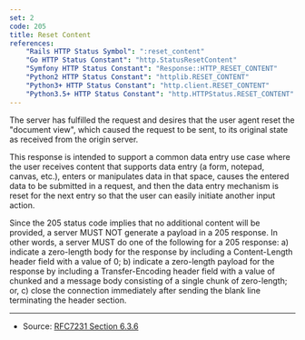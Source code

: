 ```yaml
---
set: 2
code: 205
title: Reset Content
references:
    "Rails HTTP Status Symbol": ":reset_content"
    "Go HTTP Status Constant": "http.StatusResetContent"
    "Symfony HTTP Status Constant": "Response::HTTP_RESET_CONTENT"
    "Python2 HTTP Status Constant": "httplib.RESET_CONTENT"
    "Python3+ HTTP Status Constant": "http.client.RESET_CONTENT"
    "Python3.5+ HTTP Status Constant": "http.HTTPStatus.RESET_CONTENT"
---
```


The server has fulfilled the request and desires that the user agent
reset the "document view", which caused the request to be sent, to its
original state as received from the origin server.

This response is intended to support a common data entry use case where
the user receives content that supports data entry (a form, notepad,
canvas, etc.), enters or manipulates data in that space, causes the
entered data to be submitted in a request, and then the data entry
mechanism is reset for the next entry so that the user can easily
initiate another input action.

Since the 205 status code implies that no additional content will be
provided, a server MUST NOT generate a payload in a 205 response. In
other words, a server MUST do one of the following for a 205 response:
a) indicate a zero-length body for the response by including a
Content-Length header field with a value of 0; b) indicate a zero-length
payload for the response by including a Transfer-Encoding header field
with a value of chunked and a message body consisting of a single chunk
of zero-length; or, c) close the connection immediately after sending
the blank line terminating the header section.

---

* Source: [RFC7231 Section 6.3.6][1]

[1]: <http://tools.ietf.org/html/rfc7231#section-6.3.6>
